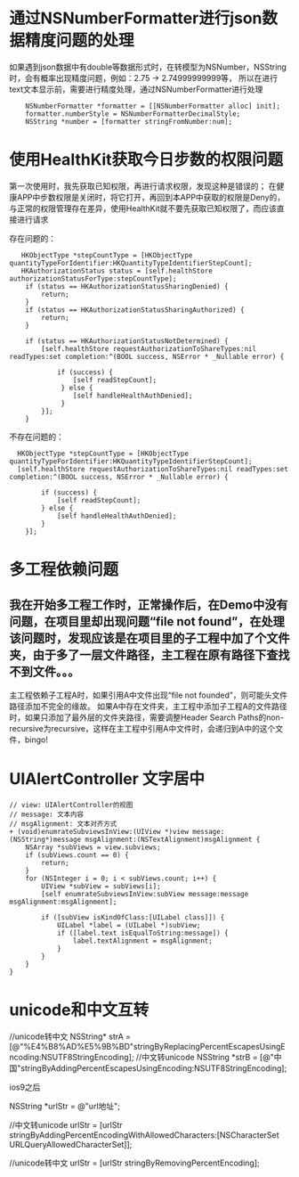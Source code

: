 # 通过NSNumberFormatter进行json数据精度问题的处理
  如果遇到json数据中有double等数据形式时，在转模型为NSNumber，NSString时，会有概率出现精度问题，例如：2.75 -> 2.74999999999等，
  所以在进行text文本显示前，需要进行精度处理，通过NSNumberFormatter进行处理
  ```
     NSNumberFormatter *formatter = [[NSNumberFormatter alloc] init];
     formatter.numberStyle = NSNumberFormatterDecimalStyle;
     NSString *number = [formatter stringFromNumber:num];
  ```

# 使用HealthKit获取今日步数的权限问题
  第一次使用时，我先获取已知权限，再进行请求权限，发现这种是错误的；
  在健康APP中步数权限是关闭时，将它打开，再回到本APP中获取的权限是Deny的，与正常的权限管理存在差异，使用HealthKit就不要先获取已知权限了，而应该直接进行请求
  
  存在问题的：
```
   HKObjectType *stepCountType = [HKObjectType quantityTypeForIdentifier:HKQuantityTypeIdentifierStepCount];
   HKAuthorizationStatus status = [self.healthStore authorizationStatusForType:stepCountType];
    if (status == HKAuthorizationStatusSharingDenied) {
        return;
    }
    if (status == HKAuthorizationStatusSharingAuthorized) {
        return;
    }
    
    if (status == HKAuthorizationStatusNotDetermined) {
        [self.healthStore requestAuthorizationToShareTypes:nil readTypes:set completion:^(BOOL success, NSError * _Nullable error) {
        
            if (success) {
                [self readStepCount];
             } else {
                [self handleHealthAuthDenied];
             }
        }];
    }
```

   不存在问题的：
```
  HKObjectType *stepCountType = [HKObjectType quantityTypeForIdentifier:HKQuantityTypeIdentifierStepCount];
  [self.healthStore requestAuthorizationToShareTypes:nil readTypes:set completion:^(BOOL success, NSError * _Nullable error) {
        
        if (success) {
            [self readStepCount];
        } else {
            [self handleHealthAuthDenied];
        }
    }];
```

# 多工程依赖问题
## 我在开始多工程工作时，正常操作后，在Demo中没有问题，在项目里却出现问题“file not found”，在处理该问题时，发现应该是在项目里的子工程中加了个文件夹，由于多了一层文件路径，主工程在原有路径下查找不到文件。。。
主工程依赖子工程A时，如果引用A中文件出现“file not founded”，则可能头文件路径添加不完全的缘故。
如果A中存在文件夹，主工程中添加子工程A的文件路径时，如果只添加了最外层的文件夹路径，需要调整Header Search Paths的non-recursive为recursive，这样在主工程中引用A中文件时，会递归到A中的这个文件，bingo!


# UIAlertController 文字居中
```
// view: UIAlertController的视图
// message: 文本内容
// msgAlignment: 文本对齐方式
+ (void)enumrateSubviewsInView:(UIView *)view message:(NSString*)message msgAlignment:(NSTextAlignment)msgAlignment {
    NSArray *subViews = view.subviews;
    if (subViews.count == 0) {
        return;
    }
    for (NSInteger i = 0; i < subViews.count; i++) {
        UIView *subView = subViews[i];
        [self enumrateSubviewsInView:subView message:message msgAlignment:msgAlignment];
        
        if ([subView isKindOfClass:[UILabel class]]) {
            UILabel *label = (UILabel *)subView;
            if ([label.text isEqualToString:message]) {
                label.textAlignment = msgAlignment;
            }
        }
    }
}
```
             
# unicode和中文互转
//unicode转中文
NSString* strA = [@"%E4%B8%AD%E5%9B%BD"stringByReplacingPercentEscapesUsingEncoding:NSUTF8StringEncoding];
//中文转unicode
NSString *strB = [@"中国"stringByAddingPercentEscapesUsingEncoding:NSUTF8StringEncoding];


ios9之后

NSString *urlStr = @"url地址";

//中文转unicode
urlStr = [urlStr stringByAddingPercentEncodingWithAllowedCharacters:[NSCharacterSet URLQueryAllowedCharacterSet]];

//unicode转中文
urlStr = [urlStr stringByRemovingPercentEncoding];
